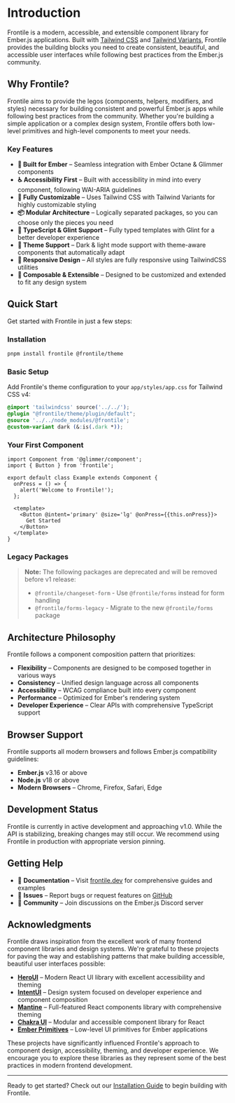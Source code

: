 # Introduction

Frontile is a modern, accessible, and extensible component library for Ember.js applications. Built with [Tailwind CSS](https://tailwindcss.com/) and [Tailwind Variants](https://www.tailwind-variants.org/), Frontile provides the building blocks you need to create consistent, beautiful, and accessible user interfaces while following best practices from the Ember.js community.

## Why Frontile?

Frontile aims to provide the legos (components, helpers, modifiers, and styles) necessary for building consistent and powerful Ember.js apps while following best practices from the community. Whether you're building a simple application or a complex design system, Frontile offers both low-level primitives and high-level components to meet your needs.

### Key Features

- **🎯 Built for Ember** – Seamless integration with Ember Octane & Glimmer components
- **♿ Accessibility First** – Built with accessibility in mind into every component, following WAI-ARIA guidelines
- **🎨 Fully Customizable** – Uses Tailwind CSS with Tailwind Variants for highly customizable styling
- **📦 Modular Architecture** – Logically separated packages, so you can choose only the pieces you need
- **🔧 TypeScript & Glint Support** – Fully typed templates with Glint for a better developer experience
- **🌙 Theme Support** – Dark & light mode support with theme-aware components that automatically adapt
- **📱 Responsive Design** – All styles are fully responsive using TailwindCSS utilities
- **🔄 Composable & Extensible** – Designed to be customized and extended to fit any design system

## Quick Start

Get started with Frontile in just a few steps:

### Installation

```sh
pnpm install frontile @frontile/theme
```

### Basic Setup

Add Frontile's theme configuration to your `app/styles/app.css` for Tailwind CSS v4:

```css
@import 'tailwindcss' source('../../');
@plugin "@frontile/theme/plugin/default";
@source '../../node_modules/@frontile';
@custom-variant dark (&:is(.dark *));
```

### Your First Component

```gjs
import Component from '@glimmer/component';
import { Button } from 'frontile';

export default class Example extends Component {
  onPress = () => {
    alert('Welcome to Frontile!');
  };

  <template>
    <Button @intent='primary' @size='lg' @onPress={{this.onPress}}>
      Get Started
    </Button>
  </template>
}
```

### Legacy Packages

> **Note:** The following packages are deprecated and will be removed before v1 release:
>
> - `@frontile/changeset-form` - Use `@frontile/forms` instead for form handling
> - `@frontile/forms-legacy` - Migrate to the new `@frontile/forms` package

## Architecture Philosophy

Frontile follows a component composition pattern that prioritizes:

- **Flexibility** – Components are designed to be composed together in various ways
- **Consistency** – Unified design language across all components
- **Accessibility** – WCAG compliance built into every component
- **Performance** – Optimized for Ember's rendering system
- **Developer Experience** – Clear APIs with comprehensive TypeScript support

## Browser Support

Frontile supports all modern browsers and follows Ember.js compatibility guidelines:

- **Ember.js** v3.16 or above
- **Node.js** v18 or above
- **Modern Browsers** – Chrome, Firefox, Safari, Edge

## Development Status

Frontile is currently in active development and approaching v1.0. While the API is stabilizing, breaking changes may still occur. We recommend using Frontile in production with appropriate version pinning.

## Getting Help

- 📖 **Documentation** – Visit [frontile.dev](https://frontile.dev/) for comprehensive guides and examples
- 🐛 **Issues** – Report bugs or request features on [GitHub](https://github.com/josemarluedke/frontile/issues)
- 💬 **Community** – Join discussions on the Ember.js Discord server

## Acknowledgments

Frontile draws inspiration from the excellent work of many frontend component libraries and design systems. We're grateful to these projects for paving the way and establishing patterns that make building accessible, beautiful user interfaces possible:

- **[HeroUI](https://www.heroui.com/)** – Modern React UI library with excellent accessibility and theming
- **[IntentUI](https://intentui.com/)** – Design system focused on developer experience and component composition
- **[Mantine](https://mantine.dev/)** – Full-featured React components library with comprehensive theming
- **[Chakra UI](https://chakra-ui.com/)** – Modular and accessible component library for React
- **[Ember Primitives](https://ember-primitives.pages.dev/)** – Low-level UI primitives for Ember applications

These projects have significantly influenced Frontile's approach to component design, accessibility, theming, and developer experience. We encourage you to explore these libraries as they represent some of the best practices in modern frontend development.

---

Ready to get started? Check out our [Installation Guide](./installation.md) to begin building with Frontile.
